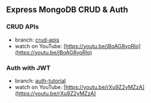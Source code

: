 ## Express MongoDB CRUD & Auth

### CRUD APIs

- branch: [crud-apis](https://github.com/ShaifArfan/express-mongodb-crud/tree/crud-apis)
- watch on YouTube: [https://youtu.be/jBoAG8yoRlo](https://youtu.be/jBoAG8yoRlo)

### Auth with JWT

- branch: [auth-tutorial](https://github.com/ShaifArfan/express-mongodb-crud/tree/auth-tutorial)
- watch on YouTube: [https://youtu.be/rXu9Z2yMZzA](https://youtu.be/rXu9Z2yMZzA)
